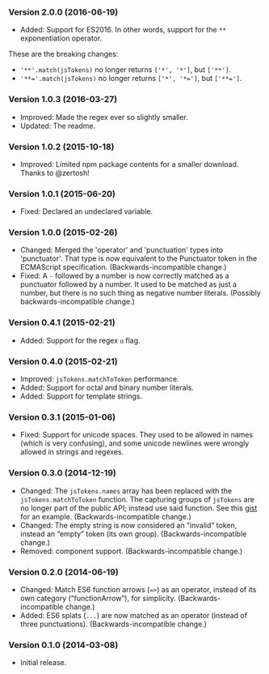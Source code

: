 ### Version 2.0.0 (2016-06-19) ###

- Added: Support for ES2016. In other words, support for the `**` exponentiation
  operator.

These are the breaking changes:

- `'**'.match(jsTokens)` no longer returns `['*', '*']`, but `['**']`.
- `'**='.match(jsTokens)` no longer returns `['*', '*=']`, but `['**=']`.


### Version 1.0.3 (2016-03-27) ###

- Improved: Made the regex ever so slightly smaller.
- Updated: The readme.


### Version 1.0.2 (2015-10-18) ###

- Improved: Limited npm package contents for a smaller download. Thanks to
  @zertosh!


### Version 1.0.1 (2015-06-20) ###

- Fixed: Declared an undeclared variable.


### Version 1.0.0 (2015-02-26) ###

- Changed: Merged the 'operator' and 'punctuation' types into 'punctuator'. That
  type is now equivalent to the Punctuator token in the ECMAScript
  specification. (Backwards-incompatible change.)
- Fixed: A `-` followed by a number is now correctly matched as a punctuator
  followed by a number. It used to be matched as just a number, but there is no
  such thing as negative number literals. (Possibly backwards-incompatible
  change.)


### Version 0.4.1 (2015-02-21) ###

- Added: Support for the regex `u` flag.


### Version 0.4.0 (2015-02-21) ###

- Improved: `jsTokens.matchToToken` performance.
- Added: Support for octal and binary number literals.
- Added: Support for template strings.


### Version 0.3.1 (2015-01-06) ###

- Fixed: Support for unicode spaces. They used to be allowed in names (which is
  very confusing), and some unicode newlines were wrongly allowed in strings and
  regexes.


### Version 0.3.0 (2014-12-19) ###

- Changed: The `jsTokens.names` array has been replaced with the
  `jsTokens.matchToToken` function. The capturing groups of `jsTokens` are no
  longer part of the public API; instead use said function. See this [gist] for
  an example. (Backwards-incompatible change.)
- Changed: The empty string is now considered an “invalid” token, instead an
  “empty” token (its own group). (Backwards-incompatible change.)
- Removed: component support. (Backwards-incompatible change.)

[gist]: https://gist.github.com/lydell/be49dbf80c382c473004


### Version 0.2.0 (2014-06-19) ###

- Changed: Match ES6 function arrows (`=>`) as an operator, instead of its own
  category (“functionArrow”), for simplicity. (Backwards-incompatible change.)
- Added: ES6 splats (`...`) are now matched as an operator (instead of three
  punctuations). (Backwards-incompatible change.)


### Version 0.1.0 (2014-03-08) ###

- Initial release.

